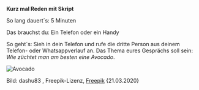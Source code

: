 **Kurz mal Reden mit Skript**

So lang dauert´s: 5 Minuten

Das brauchst du:  Ein Telefon oder ein Handy

So geht´s: Sieh in dein Telefon und rufe die dritte Person aus deinem Telefon- oder Whatsappverlauf an.
Das Thema eures Gesprächs soll sein: *Wie züchtet man am besten eine Avocado*.

![Avocado](https://image.freepik.com/fotos-kostenlos/avocado-auf-einem-dunklen-holz-hintergrund_1205-769.jpg?1)

Bild: dashu83 , Freepik-Lizenz, [Freepik](https://de.freepik.com/fotos-kostenlos/avocado-auf-einem-dunklen-holz-hintergrund_1017150.htm#page=1&query=avocado&position=1) {21.03.2020}

